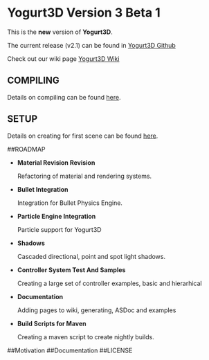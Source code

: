 Yogurt3D Version 3 Beta 1
=============

This is the **new** version of **Yogurt3D**. 

The current release (v2.1) can be found in [Yogurt3D Github](http://www.github.com/yogurt3d/Yogurt3D)

Check out our wiki page [Yogurt3D Wiki](https://github.com/yogurt3d/Yogurt3D_v3/wiki)

## COMPILING
Details on compiling can be found [here](https://github.com/yogurt3d/Yogurt3D_v3/wiki/Compiling-Yogurt3D).

## SETUP
Details on creating for first scene can be found [here](https://github.com/yogurt3d/Yogurt3D_v3/wiki/Simple-Scene).

##ROADMAP
* **Material Revision Revision**

    Refactoring of material and rendering systems.
    
* **Bullet Integration**

    Integration for Bullet Physics Engine.
    
* **Particle Engine Integration**

    Particle support for Yogurt3D
    
* **Shadows**

    Cascaded directional, point and spot light shadows.
    
* **Controller System Test And Samples**

    Creating a large set of controller examples, basic and hierarhical
    
* **Documentation**

    Adding pages to wiki, generating, ASDoc and examples
    
* **Build Scripts for Maven**

    Creating a maven script to create nightly builds.
    
    
##Motivation
##Documentation
##LICENSE